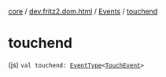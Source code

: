 [core](../../index.md) / [dev.fritz2.dom.html](../index.md) / [Events](index.md) / [touchend](./touchend.md)

# touchend

(js) `val touchend: `[`EventType`](../-event-type/index.md)`<`[`TouchEvent`](https://kotlinlang.org/api/latest/jvm/stdlib/org.w3c.dom/-touch-event/index.html)`>`